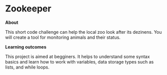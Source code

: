 # Zookeeper

**About**

This short code challenge can help the local zoo look after
its dezinens. You will create a tool for monitoring animals
and their status.

**Learning outcomes**

This project is aimed at begginers. It helps to understand
some syntax basics and learn how to work with variables, data
storage types such as lists, and while loops.
